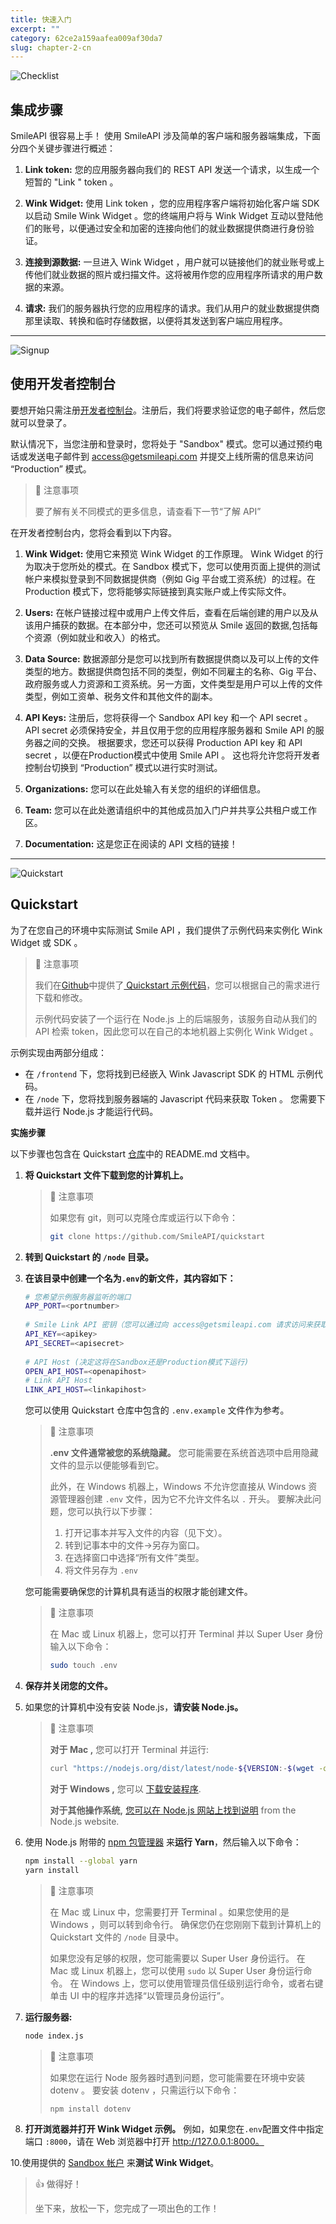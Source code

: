 ```yaml
---
title: 快速入门  
excerpt: ""  
category: 62ce2a159aafea009af30da7
slug: chapter-2-cn
---
```




<!-- focus: false -->
![Checklist](https://img.icons8.com/ios/50/000000/checklist--v1.png)

## 集成步骤
SmileAPI 很容易上手！ 使用 SmileAPI 涉及简单的客户端和服务器端集成，下面分四个关键步骤进行概述：
1. **Link token:** 您的应用服务器向我们的 REST API 发送一个请求，以生成一个短暂的 "Link " token 。

2. **Wink Widget:** 使用 Link token ，您的应用程序客户端将初始化客户端 SDK 以启动 Smile Wink Widget 。您的终端用户将与 Wink Widget 互动以登陆他们的账号，以便通过安全和加密的连接向他们的就业数据提供商进行身份验证。

3. **连接到源数据:** 一旦进入 Wink Widget ，用户就可以链接他们的就业账号或上传他们就业数据的照片或扫描文件。这将被用作您的应用程序所请求的用户数据的来源。

4. **请求:** 我们的服务器执行您的应用程序的请求。我们从用户的就业数据提供商那里读取、转换和临时存储数据，以便将其发送到客户端应用程序。

<!--
5. **Webhooks (coming soon):** Webhooks can also be delivered to your server in cases where data will be processed asynchrounously. Messages via webhook will be sent whenever data becomes available or is updated. Your server can then fetch the data from our REST API.
-->

---
<!-- focus: false -->
![Signup](https://img.icons8.com/ios-filled/50/000000/sign-up.png)

## 使用开发者控制台
要想开始只需注册[开发者控制台](https://portal.getsmileapi.com)。注册后，我们将要求验证您的电子邮件，然后您就可以登录了。

默认情况下，当您注册和登录时，您将处于 "Sandbox" 模式。您可以通过预约电话或发送电子邮件到 access@getsmileapi.com 并提交上线所需的信息来访问 “Production” 模式。

> 📘 注意事项
> 
> 要了解有关不同模式的更多信息，请查看下一节“了解 API”

在开发者控制台内，您将会看到以下内容。

1. **Wink Widget:** 使用它来预览 Wink Widget 的工作原理。 Wink Widget 的行为取决于您所处的模式。在 Sandbox 模式下，您可以使用页面上提供的测试帐户来模拟登录到不同数据提供商（例如 Gig 平台或工资系统）的过程。在 Production 模式下，您将能够实际链接到真实账户或上传实际文件。

2. **Users:** 在帐户链接过程中或用户上传文件后，查看在后端创建的用户以及从该用户捕获的数据。在本部分中，您还可以预览从 Smile 返回的数据,包括每个资源（例如就业和收入）的格式。

3. **Data Source:** 数据源部分是您可以找到所有数据提供商以及可以上传的文件类型的地方。数据提供商包括不同的类型，例如不同雇主的名称、Gig 平台、政府服务或人力资源和工资系统。另一方面，文件类型是用户可以上传的文件类型，例如工资单、税务文件和其他文件的副本。

4. **API Keys:** 注册后，您将获得一个 Sandbox API key 和一个 API secret 。API secret 必须保持安全，并且仅用于您的应用程序服务器和 Smile API 的服务器之间的交换。 根据要求，您还可以获得 Production API key 和 API secret ，以便在Production模式中使用 Smile API 。 这也将允许您将开发者控制台切换到 “Production” 模式以进行实时测试。

5. **Organizations:** 您可以在此处输入有关您的组织的详细信息。

6. **Team:** 您可以在此处邀请组织中的其他成员加入门户并共享公共租户或工作区。

7. **Documentation:** 这是您正在阅读的 API 文档的链接！



---
<!-- focus: false -->
![Quickstart](https://img.icons8.com/ios/50/000000/speed.png)

## Quickstart 

为了在您自己的环境中实际测试 Smile API ，我们提供了示例代码来实例化 Wink Widget 或 SDK 。
> 📘 注意事项
> 
> 我们在[Github](https://github.com/SmileAPI)中提供了[ Quickstart 示例代码](https://github.com/SmileAPI/quickstart)，您可以根据自己的需求进行下载和修改。
>
>示例代码安装了一个运行在 Node.js 上的后端服务，该服务自动从我们的 API 检索 token，因此您可以在自己的本地机器上实例化 Wink Widget 。

>
示例实现由两部分组成：
* 在 ``/frontend`` 下，您将找到已经嵌入 Wink Javascript SDK 的 HTML 示例代码。
* 在 ``/node`` 下，您将找到服务器端的 Javascript 代码来获取 Token 。 您需要下载并运行 Node.js 才能运行代码。

**实施步骤**

以下步骤也包含在 Quickstart [仓库](https://github.com/SmileAPI/quickstart)中的 README.md 文档中。

1. **将 Quickstart 文件下载到您的计算机上。**

   > 📘 注意事项
   >
   > 如果您有 git，则可以克隆仓库或运行以下命令：
   > 
   > ```bash
   > git clone https://github.com/SmileAPI/quickstart
   > ```

2. **转到 Quickstart 的 ``/node`` 目录。**
 
3. **在该目录中创建一个名为``.env``的新文件，其内容如下：**
 
   ```bash
   # 您希望示例服务器监听的端口
   APP_PORT=<portnumber>
    
   # Smile Link API 密钥（您可以通过向 access@getsmileapi.com 请求访问来获取此密钥）
   API_KEY=<apikey>
   API_SECRET=<apisecret>
    
   # API Host (决定这将在Sandbox还是Production模式下运行)
   OPEN_API_HOST=<openapihost>
   # Link API Host
   LINK_API_HOST=<linkapihost>
   ```

   您可以使用 Quickstart 仓库中包含的 ``.env.example`` 文件作为参考。

   > 🚧 注意事项
   > 
   > **.env 文件通常被您的系统隐藏。** 您可能需要在系统首选项中启用隐藏文件的显示以便能够看到它。
   >
   > 此外，在 Windows 机器上，Windows 不允许您直接从 Windows 资源管理器创建 ``.env`` 文件，因为它不允许文件名以 ``.`` 开头。 要解决此问题，您可以执行以下步骤：
   > 
   > 1. 打开记事本并写入文件的内容（见下文）。
   > 2. 转到记事本中的文件->另存为窗口。
   > 3. 在选择窗口中选择“所有文件”类型。
   > 4. 将文件另存为 ``.env``

   您可能需要确保您的计算机具有适当的权限才能创建文件。

   > 📘 注意事项
   >  
   > 在 Mac 或 Linux 机器上，您可以打开 Terminal 并以 Super User 身份输入以下命令：
   >
   > ```bash
   > sudo touch .env
   > ```

4. **保存并关闭您的文件。**
 
5. 如果您的计算机中没有安装 Node.js，**请安装 Node.js。**

   > 📘 注意事项
   >
   > **对于 Mac ,** 您可以打开 Terminal 并运行:
   > ```bash
   > curl "https://nodejs.org/dist/latest/node-${VERSION:-$(wget -qO- https://nodejs.org/dist/latest/ | sed -nE 's|.*>node-(.*)\.pkg</a>.*|\1|p')}.pkg" > "$HOME/Downloads/node-latest.pkg" && sudo installer -store -pkg "$HOME/Downloads/node-latest.pkg" -target "/"
   > ```
   >
   > **对于 Windows ,** 您可以 [下载安装程序](https://nodejs.org/en/#home-downloadhead).
   >
   > **对于其他操作系统,** [您可以在 Node.js 网站上找到说明](https://nodejs.org/en/download/package-manager/#macos) from the Node.js website.

6. 使用 Node.js 附带的 [ npm 包管理器](https://www.npmjs.com/) 来**运行 Yarn**，然后输入以下命令：
   ```bash
   npm install --global yarn
   yarn install
   ```
   
   > 📘 注意事项
   >
   > 在 Mac 或 Linux 中，您需要打开 Terminal 。如果您使用的是 Windows ，则可以转到命令行。 确保您仍在您刚刚下载到计算机上的 Quickstart 文件的 ``/node`` 目录中。
   > 
   > 如果您没有足够的权限，您可能需要以 Super User 身份运行。 在 Mac 或 Linux 机器上，您可以使用 ``sudo`` 以 Super User 身份运行命令。 在 Windows 上，您可以使用管理员信任级别运行命令，或者右键单击 UI 中的程序并选择“以管理员身份运行”。

8. **运行服务器:**
   ```bash
   node index.js
   ```

   > 🚧 注意事项
   >
   > 如果您在运行 Node 服务器时遇到问题，您可能需要在环境中安装 dotenv 。 要安装 dotenv ，只需运行以下命令：
   > 
   > ```bash
   > npm install dotenv
   > ```
   > 
9. **打开浏览器并打开 Wink Widget 示例。** 例如，如果您在``.env``配置文件中指定端口 ``:8000``，请在 Web 浏览器中打开 http://127.0.0.1:8000。
 
10.使用提供的 [ Sandbox 帐户](ref:getting-user-data#testing-in-sandbox) 来**测试 Wink Widget**。
 
> 👍 做得好！
>
> 坐下来，放松一下，您完成了一项出色的工作！